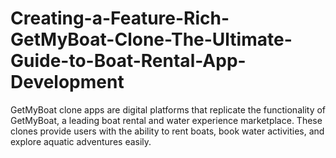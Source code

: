 # Creating-a-Feature-Rich-GetMyBoat-Clone-The-Ultimate-Guide-to-Boat-Rental-App-Development
GetMyBoat clone apps are digital platforms that replicate the functionality of GetMyBoat, a leading boat rental and water experience marketplace. These clones provide users with the ability to rent boats, book water activities, and explore aquatic adventures easily. 
